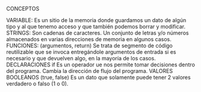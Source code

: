 CONCEPTOS

VARIABLE:   Es un sitio de la memoria donde guardamos un dato de algún tipo y al que tenemo
            acceso y que también podemos borrar y modificar.
STRINGS:    Son cadenas de caracteres. Un conjunto de letras y/o números almacenados en varias 
            direcciones de memoria en algunos casos.
FUNCIONES:  (argumentos, return) 
            Se trata de segmento de código reutilizable que se invoca entregándole argumentos de
            entrada si es necesario y que devuelven algo, en la mayoría de los casos.
DECLARACIONES  if
            Es un operador ue nos permite tomar decisiones dentro del programa. Cambia la
            dirección de flujo del programa.
VALORES BOOLEANOS (true, false)
            Es un dato que solamente puede tener 2 valores verdadero o falso (1 o 0).